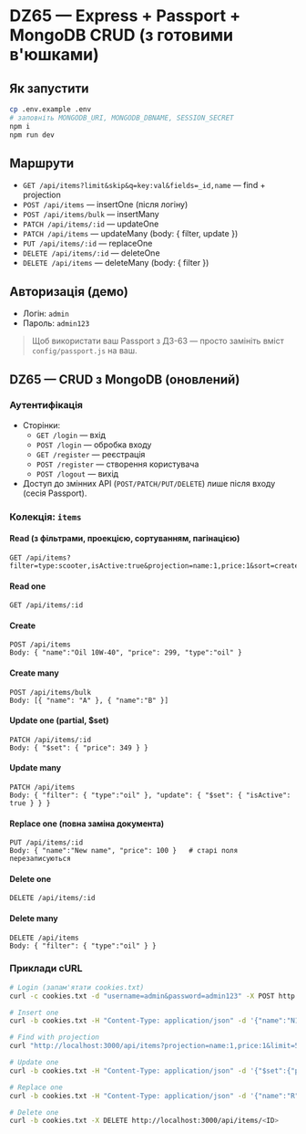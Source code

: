 # DZ65 — Express + Passport + MongoDB CRUD (з готовими в'юшками)

## Як запустити
```bash
cp .env.example .env
# заповніть MONGODB_URI, MONGODB_DBNAME, SESSION_SECRET
npm i
npm run dev
```

## Маршрути
- `GET /api/items?limit&skip&q=key:val&fields=_id,name` — find + projection
- `POST /api/items` — insertOne (після логіну)
- `POST /api/items/bulk` — insertMany
- `PATCH /api/items/:id` — updateOne
- `PATCH /api/items` — updateMany (body: { filter, update })
- `PUT /api/items/:id` — replaceOne
- `DELETE /api/items/:id` — deleteOne
- `DELETE /api/items` — deleteMany (body: { filter })

## Авторизація (демо)
- Логін: `admin`
- Пароль: `admin123`

> Щоб використати ваш Passport з ДЗ-63 — просто замініть вміст `config/passport.js` на ваш.
## DZ65 — CRUD з MongoDB (оновлений)

### Аутентифікація
- Сторінки:
  - `GET /login` — вхід
  - `POST /login` — обробка входу
  - `GET /register` — реєстрація
  - `POST /register` — створення користувача
  - `POST /logout` — вихід
- Доступ до змінних API (`POST/PATCH/PUT/DELETE`) лише після входу (сесія Passport).

### Колекція: `items`

#### Read (з фільтрами, проекцією, сортуванням, пагінацією)
```
GET /api/items?filter=type:scooter,isActive:true&projection=name:1,price:1&sort=createdAt:-1&limit=20&skip=0
```

#### Read one
```
GET /api/items/:id
```

#### Create
```
POST /api/items
Body: { "name":"Oil 10W-40", "price": 299, "type":"oil" }
```

#### Create many
```
POST /api/items/bulk
Body: [{ "name": "A" }, { "name":"B" }]
```

#### Update one (partial, $set)
```
PATCH /api/items/:id
Body: { "$set": { "price": 349 } }
```

#### Update many
```
PATCH /api/items
Body: { "filter": { "type":"oil" }, "update": { "$set": { "isActive": true } } }
```

#### Replace one (повна заміна документа)
```
PUT /api/items/:id
Body: { "name":"New name", "price": 100 }   # старі поля перезаписуються
```

#### Delete one
```
DELETE /api/items/:id
```

#### Delete many
```
DELETE /api/items
Body: { "filter": { "type":"oil" } }
```

### Приклади cURL
```bash
# Login (запам'ятати cookies.txt)
curl -c cookies.txt -d "username=admin&password=admin123" -X POST http://localhost:3000/login

# Insert one
curl -b cookies.txt -H "Content-Type: application/json" -d '{"name":"N1"}' http://localhost:3000/api/items -X POST

# Find with projection
curl "http://localhost:3000/api/items?projection=name:1,price:1&limit=5"

# Update one
curl -b cookies.txt -H "Content-Type: application/json" -d '{"$set":{"price":123}}' -X PATCH http://localhost:3000/api/items/<ID>

# Replace one
curl -b cookies.txt -H "Content-Type: application/json" -d '{"name":"R","price":1}' -X PUT http://localhost:3000/api/items/<ID>

# Delete one
curl -b cookies.txt -X DELETE http://localhost:3000/api/items/<ID>
```
